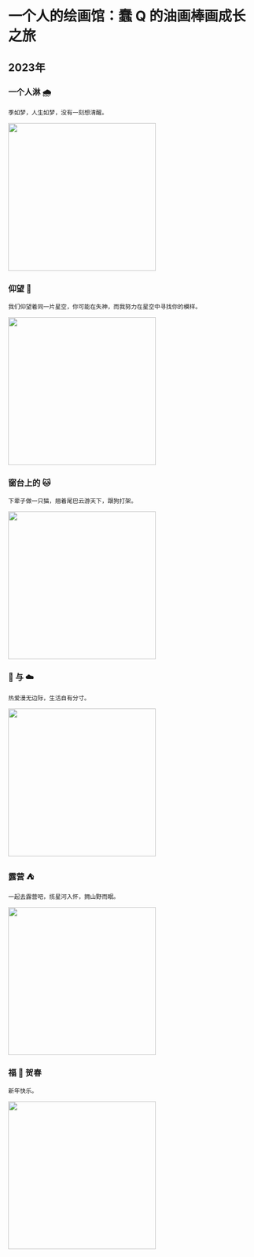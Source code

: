 # 一个人的绘画馆：蠢 Q 的油画棒画成长之旅


## 2023年

### 一个人淋 🌧 

```
季如梦，人生如梦，没有一刻想清醒。   
```

<img src="https://oweqian.oss-cn-hangzhou.aliyuncs.com/draw/img_5.jpeg" alt="" width="300" />  

### 仰望 🌃  

```
我们仰望着同一片星空，你可能在失神，而我努力在星空中寻找你的模样。   
```   

<img src="https://oweqian.oss-cn-hangzhou.aliyuncs.com/draw/img_4.jpeg" alt="" width="300" />  

### 窗台上的 🐱  

```
下辈子做一只猫，翘着尾巴云游天下，跟狗打架。
```   

<img src="https://oweqian.oss-cn-hangzhou.aliyuncs.com/draw/img.png" alt="" width="300" />  

### 🐳 与 ☁️    

```
热爱漫无边际，生活自有分寸。  
```

<img src="https://oweqian.oss-cn-hangzhou.aliyuncs.com/draw/img_1.png" alt="" width="300" />  

### 露营 ⛺️   

```
一起去露营吧，揽星河入怀，拥山野而眠。  
```

<img src="https://oweqian.oss-cn-hangzhou.aliyuncs.com/draw/img_2.png" alt="" width="300" />  

### 福 🐰 贺春  

```
新年快乐。
```

<img src="https://oweqian.oss-cn-hangzhou.aliyuncs.com/draw/img_3.png" alt="" width="300" />     

